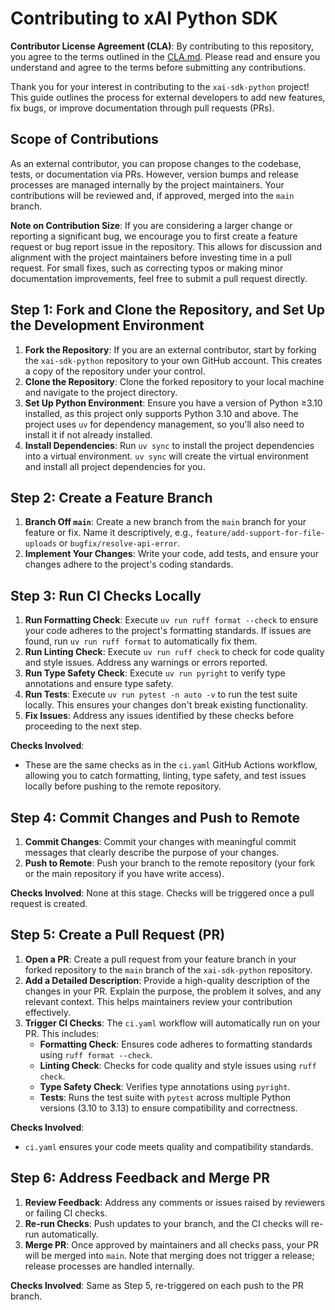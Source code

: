 # Contributing to xAI Python SDK

**Contributor License Agreement (CLA)**: By contributing to this repository, you agree to the terms outlined in the [CLA.md](CLA.md). Please read and ensure you understand and agree to the terms before submitting any contributions.

Thank you for your interest in contributing to the `xai-sdk-python` project! This guide outlines the process for external developers to add new features, fix bugs, or improve documentation through pull requests (PRs).

## Scope of Contributions

As an external contributor, you can propose changes to the codebase, tests, or documentation via PRs. However, version bumps and release processes are managed internally by the project maintainers. Your contributions will be reviewed and, if approved, merged into the `main` branch.

**Note on Contribution Size**: If you are considering a larger change or reporting a significant bug, we encourage you to first create a feature request or bug report issue in the repository. This allows for discussion and alignment with the project maintainers before investing time in a pull request. For small fixes, such as correcting typos or making minor documentation improvements, feel free to submit a pull request directly.

## Step 1: Fork and Clone the Repository, and Set Up the Development Environment

1. **Fork the Repository**: If you are an external contributor, start by forking the `xai-sdk-python` repository to your own GitHub account. This creates a copy of the repository under your control.
2. **Clone the Repository**: Clone the forked repository to your local machine and navigate to the project directory.
3. **Set Up Python Environment**: Ensure you have a version of Python ≥3.10 installed, as this project only supports Python 3.10 and above. The project uses `uv` for dependency management, so you'll also need to install it if not already installed.
4. **Install Dependencies**: Run `uv sync` to install the project dependencies into a virtual environment. `uv sync` will create the virtual environment and install all project dependencies for you.

## Step 2: Create a Feature Branch

1. **Branch Off `main`**: Create a new branch from the `main` branch for your feature or fix. Name it descriptively, e.g., `feature/add-support-for-file-uploads` or `bugfix/resolve-api-error`.
2. **Implement Your Changes**: Write your code, add tests, and ensure your changes adhere to the project's coding standards.

## Step 3: Run CI Checks Locally

1. **Run Formatting Check**: Execute `uv run ruff format --check` to ensure your code adheres to the project's formatting standards. If issues are found, run `uv run ruff format` to automatically fix them.
2. **Run Linting Check**: Execute `uv run ruff check` to check for code quality and style issues. Address any warnings or errors reported.
3. **Run Type Safety Check**: Execute `uv run pyright` to verify type annotations and ensure type safety.
4. **Run Tests**: Execute `uv run pytest -n auto -v` to run the test suite locally. This ensures your changes don't break existing functionality.
5. **Fix Issues**: Address any issues identified by these checks before proceeding to the next step.

**Checks Involved**:
- These are the same checks as in the `ci.yaml` GitHub Actions workflow, allowing you to catch formatting, linting, type safety, and test issues locally before pushing to the remote repository.

## Step 4: Commit Changes and Push to Remote

1. **Commit Changes**: Commit your changes with meaningful commit messages that clearly describe the purpose of your changes.
2. **Push to Remote**: Push your branch to the remote repository (your fork or the main repository if you have write access).

**Checks Involved**: None at this stage. Checks will be triggered once a pull request is created.

## Step 5: Create a Pull Request (PR)

1. **Open a PR**: Create a pull request from your feature branch in your forked repository to the `main` branch of the `xai-sdk-python` repository.
2. **Add a Detailed Description**: Provide a high-quality description of the changes in your PR. Explain the purpose, the problem it solves, and any relevant context. This helps maintainers review your contribution effectively.
3. **Trigger CI Checks**: The `ci.yaml` workflow will automatically run on your PR. This includes:
   - **Formatting Check**: Ensures code adheres to formatting standards using `ruff format --check`.
   - **Linting Check**: Checks for code quality and style issues using `ruff check`.
   - **Type Safety Check**: Verifies type annotations using `pyright`.
   - **Tests**: Runs the test suite with `pytest` across multiple Python versions (3.10 to 3.13) to ensure compatibility and correctness.
   

**Checks Involved**:
- `ci.yaml` ensures your code meets quality and compatibility standards.

## Step 6: Address Feedback and Merge PR

1. **Review Feedback**: Address any comments or issues raised by reviewers or failing CI checks.
2. **Re-run Checks**: Push updates to your branch, and the CI checks will re-run automatically.
3. **Merge PR**: Once approved by maintainers and all checks pass, your PR will be merged into `main`. Note that merging does not trigger a release; release processes are handled internally.

**Checks Involved**: Same as Step 5, re-triggered on each push to the PR branch.
